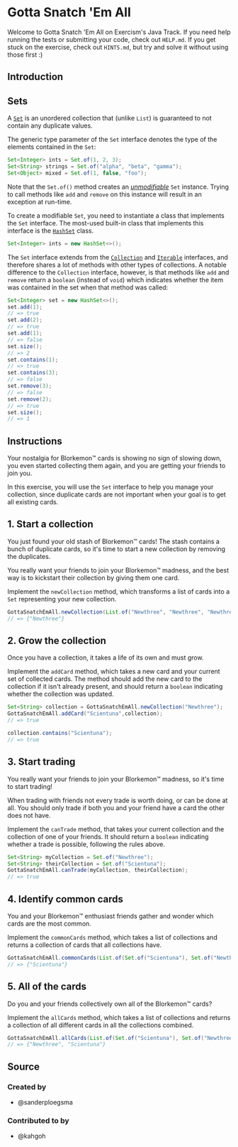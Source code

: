 # Gotta Snatch 'Em All

Welcome to Gotta Snatch 'Em All on Exercism's Java Track.
If you need help running the tests or submitting your code, check out `HELP.md`.
If you get stuck on the exercise, check out `HINTS.md`, but try and solve it without using those first :)

## Introduction

## Sets

A [`Set`][set-docs] is an unordered collection that (unlike `List`) is guaranteed to not contain any duplicate values.

The generic type parameter of the `Set` interface denotes the type of the elements contained in the `Set`:

```java
Set<Integer> ints = Set.of(1, 2, 3);
Set<String> strings = Set.of("alpha", "beta", "gamma");
Set<Object> mixed = Set.of(1, false, "foo");
```

Note that the `Set.of()` method creates an [_unmodifiable_][unmodifiable-set-docs] `Set` instance.
Trying to call methods like `add` and `remove` on this instance will result in an exception at run-time.

To create a modifiable `Set`, you need to instantiate a class that implements the `Set` interface.
The most-used built-in class that implements this interface is the [`HashSet`][hashset-docs] class.

```java
Set<Integer> ints = new HashSet<>();
```

The `Set` interface extends from the [`Collection`][collection-docs] and [`Iterable`][iterable-docs] interfaces, and therefore shares a lot of methods with other types of collections.
A notable difference to the `Collection` interface, however, is that methods like `add` and `remove` return a `boolean` (instead of `void`) which indicates whether the item was contained in the set when that method was called:

```java
Set<Integer> set = new HashSet<>();
set.add(1);
// => true
set.add(2);
// => true
set.add(1);
// => false
set.size();
// => 2
set.contains(1);
// => true
set.contains(3);
// => false
set.remove(3);
// => false
set.remove(2);
// => true
set.size();
// => 1
```

[collection-docs]: https://docs.oracle.com/en/java/javase/21/docs/api/java.base/java/util/Collection.html
[hashset-docs]: https://docs.oracle.com/en/java/javase/21/docs/api/java.base/java/util/HashSet.html
[iterable-docs]: https://docs.oracle.com/en/java/javase/21/docs/api/java.base/java/lang/Iterable.html
[set-docs]: https://docs.oracle.com/en/java/javase/21/docs/api/java.base/java/util/Set.html
[unmodifiable-set-docs]: https://docs.oracle.com/en/java/javase/21/docs/api/java.base/java/util/Set.html#unmodifiable

## Instructions

Your nostalgia for Blorkemon™️ cards is showing no sign of slowing down, you even started collecting them again, and you
are getting your friends to join you.

In this exercise, you will use the `Set` interface to help you manage your collection, since duplicate cards are not
important when your goal is to get all existing cards.

## 1. Start a collection

You just found your old stash of Blorkemon™️ cards!
The stash contains a bunch of duplicate cards, so it's time to start a new collection by removing the duplicates.

You really want your friends to join your Blorkemon™️ madness, and the best way is to kickstart their collection by
giving them one card.

Implement the `newCollection` method, which transforms a list of cards into a `Set` representing your new collection.

```java
GottaSnatchEmAll.newCollection(List.of("Newthree", "Newthree", "Newthree"));
// => {"Newthree"}
```

## 2. Grow the collection

Once you have a collection, it takes a life of its own and must grow.

Implement the `addCard` method, which takes a new card and your current set of collected cards.
The method should add the new card to the collection if it isn't already present, and should return a `boolean`
indicating whether the collection was updated.

```java
Set<String> collection = GottaSnatchEmAll.newCollection("Newthree");
GottaSnatchEmAll.addCard("Scientuna",collection);
// => true

collection.contains("Scientuna");
// => true
```

## 3. Start trading

You really want your friends to join your Blorkemon™️ madness, so it's time to start trading!

When trading with friends not every trade is worth doing, or can be done at all.
You should only trade if both you and your friend have a card the other does not have.

Implement the `canTrade` method, that takes your current collection and the collection of one of your friends.
It should return a `boolean` indicating whether a trade is possible, following the rules above.

```java
Set<String> myCollection = Set.of("Newthree");
Set<String> theirCollection = Set.of("Scientuna");
GottaSnatchEmAll.canTrade(myCollection, theirCollection);
// => true
```

## 4. Identify common cards

You and your Blorkemon™️ enthusiast friends gather and wonder which cards are the most common.

Implement the `commonCards` method, which takes a list of collections and returns a collection of cards that all collections
have.

```java
GottaSnatchEmAll.commonCards(List.of(Set.of("Scientuna"), Set.of("Newthree","Scientuna")));
// => {"Scientuna"}
```

## 5. All of the cards

Do you and your friends collectively own all of the Blorkemon™️ cards?

Implement the `allCards` method, which takes a list of collections and returns a collection of all different cards in
all the collections combined.

```java
GottaSnatchEmAll.allCards(List.of(Set.of("Scientuna"), Set.of("Newthree","Scientuna")));
// => {"Newthree", "Scientuna"}
```

## Source

### Created by

- @sanderploegsma

### Contributed to by

- @kahgoh